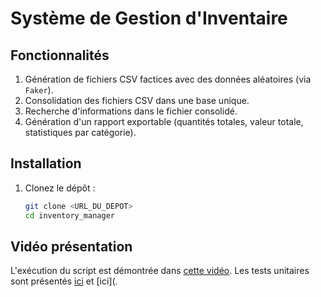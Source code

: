 # Système de Gestion d'Inventaire

## Fonctionnalités
1. Génération de fichiers CSV factices avec des données aléatoires (via `Faker`).
2. Consolidation des fichiers CSV dans une base unique.
3. Recherche d'informations dans le fichier consolidé.
4. Génération d'un rapport exportable (quantités totales, valeur totale, statistiques par catégorie).

## Installation
1. Clonez le dépôt :
   ```bash
   git clone <URL_DU_DEPOT>
   cd inventory_manager
## Vidéo présentation
L'exécution du script est démontrée dans [cette vidéo](https://github.com/seignif/script-perso/blob/main/videoScrip.mkv). Les tests unitaires sont présentés [ici](https://github.com/seignif/script-perso/blob/main/test_csv_handler.py) et [ici](.
